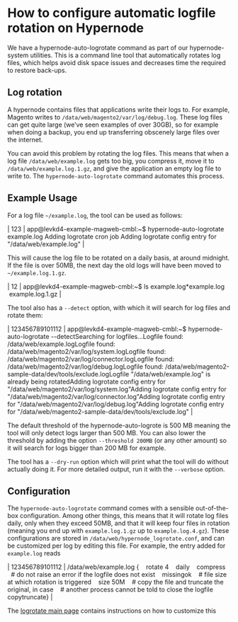 <!-- source: https://support.hypernode.com/en/support/solutions/articles/48001185227-how-to-configure-automatic-logfile-rotation-on-hypernode/ -->
# How to configure automatic logfile rotation on Hypernode

We have a hypernode-auto-logrotate command as part of our hypernode- system utilities. This is a command line tool that automatically rotates log files, which helps avoid disk space issues and decreases time the required to restore back-ups.


Log rotation
------------

A hypernode contains files that applications write their logs to. For example, Magento writes to `/data/web/magento2/var/log/debug.log`. These log files can get quite large (we’ve seen examples of over 30GB), so for example when doing a backup, you end up transferring obscenely large files over the internet.

You can avoid this problem by rotating the log files. This means that when a log file `/data/web/example.log` gets too big, you compress it, move it to `/data/web/example.log.1.gz`, and give the application an empty log file to write to. The `hypernode-auto-logrotate` command automates this process.

Example Usage
-------------

For a log file `~/example.log`, the tool can be used as follows:

| 123 | app@levkd4-example-magweb-cmbl:~$ hypernode-auto-logrotate example.log Adding logrotate cron job Adding logrotate config entry for "/data/web/example.log" |

This will cause the log file to be rotated on a daily basis, at around midnight. If the file is over 50MB, the next day the old logs will have been moved to `~/example.log.1.gz`.

| 12 | app@levkd4-example-magweb-cmbl:~$ ls example.log*example.log  example.log.1.gz |

The tool also has a `--detect` option, with which it will search for log files and rotate them:

| 123456789101112 | app@levkd4-example-magweb-cmbl:~$ hypernode-auto-logrotate --detectSearching for logfiles...Logfile found: /data/web/example.logLogfile found: /data/web/magento2/var/log/system.logLogfile found: /data/web/magento2/var/log/connector.logLogfile found: /data/web/magento2/var/log/debug.logLogfile found: /data/web/magento2-sample-data/dev/tools/exclude.logLogfile "/data/web/example.log" is already being rotatedAdding logrotate config entry for "/data/web/magento2/var/log/system.log"Adding logrotate config entry for "/data/web/magento2/var/log/connector.log"Adding logrotate config entry for "/data/web/magento2/var/log/debug.log"Adding logrotate config entry for "/data/web/magento2-sample-data/dev/tools/exclude.log" |

The default threshold of the hypernode-auto-logrote is 500 MB meaning the tool will only detect logs larger than 500 MB. You can also lower the threshold by adding the option `--threshold 200MB` (or any other amount) so it will search for logs bigger than 200 MB for example.

The tool has a `--dry-run` option which will print what the tool will do without actually doing it. For more detailed output, run it with the `--verbose` option.

Configuration
-------------

The `hypernode-auto-logrotate` command comes with a sensible out-of-the-box configuration. Among other things, this means that it will rotate log files daily, only when they exceed 50MB, and that it will keep four files in rotation (meaning you end up with `example.log.1.gz` up to `example.log.4.gz`). These configurations are stored in `/data/web/hypernode_logrotate.conf`, and can be customized per log by editing this file. For example, the entry added for `example.log` reads

| 123456789101112 | /data/web/example.log {    rotate 4    daily    compress    # do not raise an error if the logfile does not exist    missingok    # file size at which rotation is triggered    size 50M    # copy the file and truncate the original, in case    # another process cannot be told to close the logfile    copytruncate} |

The [logrotate main page](https://man.cx/logrotate#heading6) contains instructions on how to customize this
